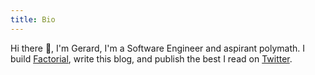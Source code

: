 ```yaml
---
title: Bio
---
```


Hi there 👋, I'm Gerard, I'm a Software Engineer and aspirant
polymath. I build [Factorial](https://factorialhr.com), write this blog, and
publish the best I read on [Twitter](https://twitter.com/geclos).

